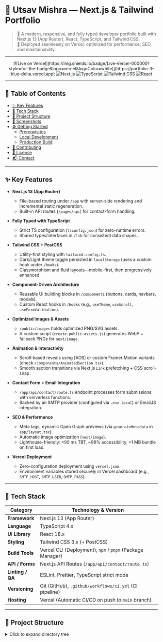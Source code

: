 # 🚀 Utsav Mishra — Next.js & Tailwind Portfolio


> 📱 A modern, responsive, and fully typed developer portfolio built with Next.js 13 (App Router), React, TypeScript, and Tailwind CSS.  
> 🚀 Deployed seamlessly on Vercel; optimized for performance, SEO, and maintainability.


---

<p align="center">
[![Live on Vercel](https://img.shields.io/badge/Live-Vercel-000000?style=for-the-badge&logo=vercel&logoColor=white)](https://portfolio-3-blue-delta.vercel.app)
  <img src="https://img.shields.io/badge/Framework-Next.js-000000?style=for-the-badge&logo=nextdotjs&logoColor=white" alt="Next.js">
  <img src="https://img.shields.io/badge/Language-TypeScript-3178C6?style=for-the-badge&logo=typescript&logoColor=white" alt="TypeScript">
  <img src="https://img.shields.io/badge/Styling-TailwindCSS-38B2AC?style=for-the-badge&logo=tailwindcss&logoColor=white" alt="Tailwind CSS">
  <img src="https://img.shields.io/badge/Renderer-React-61DAFB?style=for-the-badge&logo=react&logoColor=black" alt="React">
 
</p>

---

## 🧭 Table of Contents

- [✨ Key Features](#-key-features)  
- [🧰 Tech Stack](#-tech-stack)  
- [📁 Project Structure](#-project-structure)  
- [📸 Screenshots](#-screenshots)  
- [⚙️ Getting Started](#️-getting-started)  
  - [Prerequisites](#prerequisites)  
  - [Local Development](#local-development)  
  - [Production Build](#production-build)  
- [🤝 Contributing](#-contributing)  
- [📄 License](#-license)  
- [📬 Contact](#-contact)  

---

## ✨ Key Features

- **Next.js 13 (App Router)**  
  - File-based routing under `/app` with server-side rendering and incremental static regeneration.  
  - Built-in API routes (`/pages/api`) for contact-form handling.

- **Fully Typed with TypeScript**  
  - Strict TS configuration (`tsconfig.json`) for zero-runtime errors.  
  - Shared types/interfaces in `/lib` for consistent data shapes.

- **Tailwind CSS + PostCSS**  
  - Utility-first styling with `tailwind.config.ts`.  
  - Dark/Light theme toggle persisted in `localStorage` (uses a custom hook under `/hooks`).  
  - Glassmorphism and fluid layouts—mobile-first, then progressively enhanced.

- **Component-Driven Architecture**  
  - Reusable UI building blocks in `/components` (buttons, cards, navbars, modals).  
  - Custom React hooks in `/hooks` (e.g., `useTheme`, `useScroll`, `useFormValidation`).

- **Optimized Images & Assets**  
  - `/public/images` holds optimized PNG/SVG assets.  
  - A custom script (`create-public-assets.js`) generates WebP + fallback PNGs for `next/image`.

- **Animation & Interactivity**  
  - Scroll-based reveals using [AOS] or custom Framer Motion variants (check `/components/AnimatedSection.tsx`).  
  - Smooth section transitions via Next.js `Link` prefetching + CSS scroll-snap.

- **Contact Form + Email Integration**  
  - `/app/api/contact/route.ts` endpoint processes form submissions with serverless functions.  
  - Backed by an SMTP provider (configured via `.env.local`) or EmailJS integration.

- **SEO & Performance**  
  - Meta tags, dynamic Open Graph previews (via `generateMetadata` in `app/layout.tsx`).  
  - Automatic image optimization (`next/image`).  
  - Lighthouse-friendly: <90 ms TBT, ~98% accessibility, <1 MB bundle on first load.

- **Vercel Deployment**  
  - Zero-configuration deployment using `vercel.json`.  
  - Environment variables stored securely in Vercel dashboard (e.g., `SMTP_HOST`, `SMTP_USER`, `SMTP_PASS`).  

---

## 🧰 Tech Stack

| Category         | Technology & Version                                     |
| ---------------- | -------------------------------------------------------- |
| **Framework**    | Next.js 13 (App Router)                                   |
| **Language**     | TypeScript 4.x                                            |
| **UI Library**   | React 18.x                                                |
| **Styling**      | Tailwind CSS 3.x (+ PostCSS)                              |
| **Build Tools**  | Vercel CLI (Deployment), `npm` / `pnpm` (Package Manager) |
| **API / Forms**  | Next.js API Routes (`/app/api/contact/route.ts`)          |
| **Linting / QA** | ESLint, Prettier, TypeScript strict mode                  |
| **Versioning**   | Git (GitHub), `.github/workflows/ci.yml` (CI pipeline)    |
| **Hosting**      | Vercel (Automatic CI/CD on push to `main` branch)         |

---

## 📁 Project Structure

<details>
<summary>Click to expand directory tree</summary>
    
    portfolio-3/
    ├── app/                    # → Next.js App Router (server+client components)
    │   ├── api/
    │   │   └── contact/        # POST handler: /api/contact
    │   │       └── route.ts
    │   ├── layout.tsx          # Root layout (includes theme provider, meta tags)
    │   ├── page.tsx            # Home / Hero Section
    │   ├── about/              # About Me page
    │   │   └── page.tsx
    │   ├── skills/             # Skills showcase
    │   │   └── page.tsx
    │   ├── projects/           # Projects portfolio
    │   │   └── page.tsx
    │   ├── certificates/       # Certificates / Achievements
    │   │   └── page.tsx
    │   ├── contact/            # Contact form page
    │   │   └── page.tsx
    │   └── 404/                # Custom 404 page
    │       └── page.tsx
    │
    ├── components/             # Reusable React components (Client + Server)
    │   ├── Navbar.tsx
    │   ├── Footer.tsx
    │   ├── ThemeToggle.tsx
    │   ├── ProjectCard.tsx
    │   ├── SkillsBar.tsx
    │   ├── CertificateCard.tsx
    │   ├── AnimatedSection.tsx
    │   └── … (others: Button, Modal, FormInput, etc.)
    │
    ├── hooks/                  # Custom React hooks (Client-side only)
    │   ├── useTheme.ts         # Dark/Light mode logic
    │   ├── useForm.ts          # Form validation + state management
    │   └── useScroll.ts        # Scroll position hook for animations
    │
    ├── image/                  # Helper scripts/resources for image processing
    │   └── create-public-assets.js  # Auto-generate WebP + PNG variants
    │
    ├── lib/                    # Shared utility functions (server+client)
    │   ├── mailer.ts           # Email sending logic (SMTP / EmailJS wrapper)
    │   └── constants.ts        # Global constants (site meta, nav items)
    │
    ├── public/                 # Static files served at root (`/`)
    │   ├── images/             # Logos, avatars, project screenshots
    │   ├── favicon.ico
    │   └── robots.txt
    │
    ├── styles/                 # Global CSS + Tailwind overrides
    │   ├── globals.css         # Tailwind base import + resets
    │   └── variables.css       # Custom CSS variables (colors, fonts)
    │
    ├── .gitignore              # Ignore node_modules, .env.local, .next/, etc.
    ├── .vercelignore           # Exclude files on Vercel deployment
    ├── components.json         # Optional: component metadata for design system
    ├── create-public-assets.js  # Root script for building optimized images
    ├── gitattributes            # Git attributes for line endings, etc.
    ├── middleware.ts            # Next.js middleware for auth / redirects
    ├── next-env.d.ts            # Auto-generated Next.js types
    ├── next.config.mjs          # Next.js config (image domains, rewrites)
    ├── package.json             # Dependencies, scripts, metadata
    ├── pnpm-lock.yaml           # pnpm lockfile (or use `package-lock.json`)
    ├── postcss.config.mjs       # PostCSS + TailwindCSS config
    ├── tailwind.config.ts       # Tailwind CSS config (themes, plugins)
    ├── tsconfig.json            # TypeScript config (paths, strict mode)
    ├── vercel.json              # Vercel-specific deployment settings
    └── README.md                # ← Readme File
